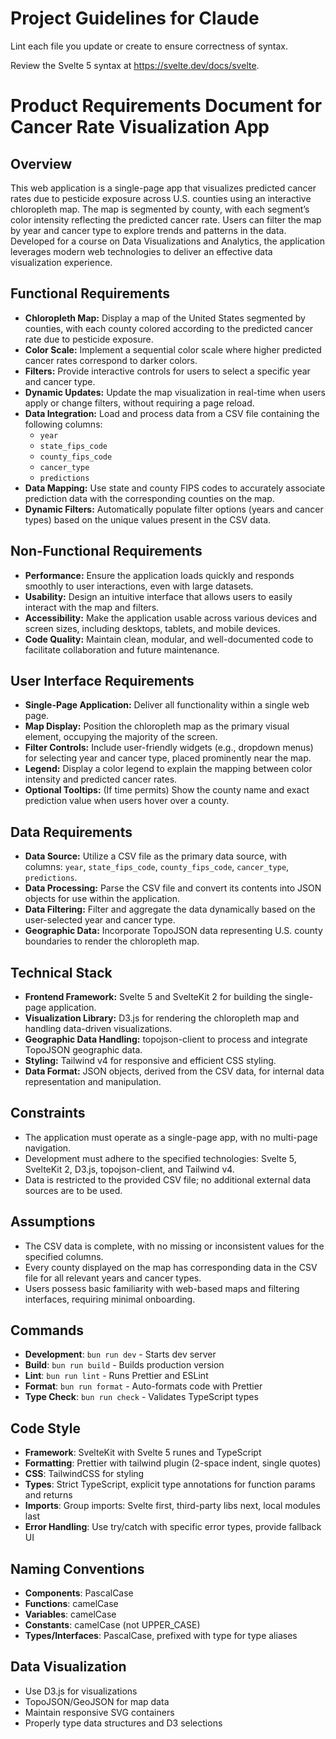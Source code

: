 # Project Guidelines for Claude

Lint each file you update or create to ensure correctness of syntax.

Review the Svelte 5 syntax at https://svelte.dev/docs/svelte.

# Product Requirements Document for Cancer Rate Visualization App

## Overview

This web application is a single-page app that visualizes predicted cancer rates due to pesticide exposure across U.S. counties using an interactive chloropleth map. The map is segmented by county, with each segment’s color intensity reflecting the predicted cancer rate. Users can filter the map by year and cancer type to explore trends and patterns in the data. Developed for a course on Data Visualizations and Analytics, the application leverages modern web technologies to deliver an effective data visualization experience.

## Functional Requirements

- **Chloropleth Map:** Display a map of the United States segmented by counties, with each county colored according to the predicted cancer rate due to pesticide exposure.
- **Color Scale:** Implement a sequential color scale where higher predicted cancer rates correspond to darker colors.
- **Filters:** Provide interactive controls for users to select a specific year and cancer type.
- **Dynamic Updates:** Update the map visualization in real-time when users apply or change filters, without requiring a page reload.
- **Data Integration:** Load and process data from a CSV file containing the following columns:
  - `year`
  - `state_fips_code`
  - `county_fips_code`
  - `cancer_type`
  - `predictions`
- **Data Mapping:** Use state and county FIPS codes to accurately associate prediction data with the corresponding counties on the map.
- **Dynamic Filters:** Automatically populate filter options (years and cancer types) based on the unique values present in the CSV data.

## Non-Functional Requirements

- **Performance:** Ensure the application loads quickly and responds smoothly to user interactions, even with large datasets.
- **Usability:** Design an intuitive interface that allows users to easily interact with the map and filters.
- **Accessibility:** Make the application usable across various devices and screen sizes, including desktops, tablets, and mobile devices.
- **Code Quality:** Maintain clean, modular, and well-documented code to facilitate collaboration and future maintenance.

## User Interface Requirements

- **Single-Page Application:** Deliver all functionality within a single web page.
- **Map Display:** Position the chloropleth map as the primary visual element, occupying the majority of the screen.
- **Filter Controls:** Include user-friendly widgets (e.g., dropdown menus) for selecting year and cancer type, placed prominently near the map.
- **Legend:** Display a color legend to explain the mapping between color intensity and predicted cancer rates.
- **Optional Tooltips:** (If time permits) Show the county name and exact prediction value when users hover over a county.

## Data Requirements

- **Data Source:** Utilize a CSV file as the primary data source, with columns: `year`, `state_fips_code`, `county_fips_code`, `cancer_type`, `predictions`.
- **Data Processing:** Parse the CSV file and convert its contents into JSON objects for use within the application.
- **Data Filtering:** Filter and aggregate the data dynamically based on the user-selected year and cancer type.
- **Geographic Data:** Incorporate TopoJSON data representing U.S. county boundaries to render the chloropleth map.

## Technical Stack

- **Frontend Framework:** Svelte 5 and SvelteKit 2 for building the single-page application.
- **Visualization Library:** D3.js for rendering the chloropleth map and handling data-driven visualizations.
- **Geographic Data Handling:** topojson-client to process and integrate TopoJSON geographic data.
- **Styling:** Tailwind v4 for responsive and efficient CSS styling.
- **Data Format:** JSON objects, derived from the CSV data, for internal data representation and manipulation.

## Constraints

- The application must operate as a single-page app, with no multi-page navigation.
- Development must adhere to the specified technologies: Svelte 5, SvelteKit 2, D3.js, topojson-client, and Tailwind v4.
- Data is restricted to the provided CSV file; no additional external data sources are to be used.

## Assumptions

- The CSV data is complete, with no missing or inconsistent values for the specified columns.
- Every county displayed on the map has corresponding data in the CSV file for all relevant years and cancer types.
- Users possess basic familiarity with web-based maps and filtering interfaces, requiring minimal onboarding.

## Commands

- **Development**: `bun run dev` - Starts dev server
- **Build**: `bun run build` - Builds production version
- **Lint**: `bun run lint` - Runs Prettier and ESLint
- **Format**: `bun run format` - Auto-formats code with Prettier
- **Type Check**: `bun run check` - Validates TypeScript types

## Code Style

- **Framework**: SvelteKit with Svelte 5 runes and TypeScript
- **Formatting**: Prettier with tailwind plugin (2-space indent, single quotes)
- **CSS**: TailwindCSS for styling
- **Types**: Strict TypeScript, explicit type annotations for function params and returns
- **Imports**: Group imports: Svelte first, third-party libs next, local modules last
- **Error Handling**: Use try/catch with specific error types, provide fallback UI

## Naming Conventions

- **Components**: PascalCase
- **Functions**: camelCase
- **Variables**: camelCase
- **Constants**: camelCase (not UPPER_CASE)
- **Types/Interfaces**: PascalCase, prefixed with type for type aliases

## Data Visualization

- Use D3.js for visualizations
- TopoJSON/GeoJSON for map data
- Maintain responsive SVG containers
- Properly type data structures and D3 selections
